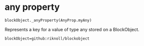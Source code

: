 
# any property

```sig
blockObject._anyProperty(AnyProp.myAny)
```

Represents a key for a value of type any stored on a BlockObject.

```package
blockObject=github:riknoll/blockobject
```
